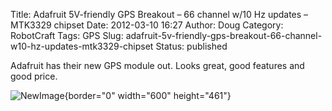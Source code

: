 Title: Adafruit 5V-friendly GPS Breakout – 66 channel w/10 Hz updates – MTK3329 chipset
Date: 2012-03-10 16:27
Author: Doug
Category: RobotCraft
Tags: GPS
Slug: adafruit-5v-friendly-gps-breakout-66-channel-w10-hz-updates-mtk3329-chipset
Status: published

Adafruit has their new GPS module out. Looks great, good features and good price.

![NewImage](http://robotcraft.org/wp-content/uploads/2012/03/adafruitgps.png "adafruitgps.png"){border="0" width="600" height="461"}
